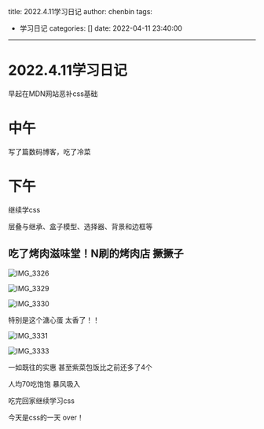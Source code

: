 title: 2022.4.11学习日记
author: chenbin
tags:
  - 学习日记
categories: []
date: 2022-04-11 23:40:00
---
# 2022.4.11学习日记

早起在MDN网站恶补css基础

# 中午

写了篇数码博客，吃了冷菜

# 下午

继续学css

层叠与继承、盒子模型、选择器、背景和边框等

## 吃了烤肉滋味堂！N刷的烤肉店 撅撅子

![IMG_3326](https://ypyun-cdn.u1n1.com//img/picgo202204112336572.JPG)

![IMG_3329](https://ypyun-cdn.u1n1.com/img/picgo202204112339542.JPG)

![IMG_3330](https://ypyun-cdn.u1n1.com/img/picgo202204112339507.JPG)

特别是这个溏心蛋 太香了！！

![IMG_3331](https://ypyun-cdn.u1n1.com/img/picgo202204112339178.JPG)

![IMG_3333](https://ypyun-cdn.u1n1.com/img/picgo202204112339038.JPG)

一如既往的实惠 甚至紫菜包饭比之前还多了4个

人均70吃饱饱 暴风吸入

吃完回家继续学习css

今天是css的一天 over！